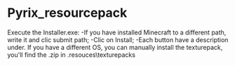 # Pyrix_resourcepack

Execute the Installer.exe:
-If you have installed Minecraft to a different path, write it and clic submit path;
-Clic on Install;
-Each button have a description under.
If you have a different OS, you can manually install the texturepack, you'll find the .zip in .resouces\texturepacks
